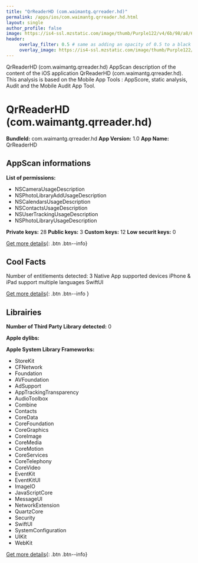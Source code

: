 ```yaml
---
title: "QrReaderHD (com.waimantg.qrreader.hd)"
permalink: /apps/ios/com.waimantg.qrreader.hd.html
layout: single
author_profile: false
image: https://is4-ssl.mzstatic.com/image/thumb/Purple122/v4/6b/98/a8/6b98a80e-61a4-96f6-a84a-0e6caca2f144/AppIcon-1x_U007emarketing-0-7-0-85-220.png/512x512bb.jpg
header: 
     overlay_filter: 0.5 # same as adding an opacity of 0.5 to a black background
     overlay_image: https://is4-ssl.mzstatic.com/image/thumb/Purple122/v4/6b/98/a8/6b98a80e-61a4-96f6-a84a-0e6caca2f144/AppIcon-1x_U007emarketing-0-7-0-85-220.png/512x512bb.jpg
---
```

QrReaderHD (com.waimantg.qrreader.hd) AppScan description of the content of the iOS application QrReaderHD (com.waimantg.qrreader.hd). This analysis is based on the Mobile App Tools : AppScore, static analysis, Audit and the Mobile Audit App Tool.

# QrReaderHD (com.waimantg.qrreader.hd)

**BundleId:** com.waimantg.qrreader.hd
**App Version:** 1.0
**App Name:** QrReaderHD


## AppScan informations 

**List of permissions:** 
- NSCameraUsageDescription
- NSPhotoLibraryAddUsageDescription
- NSCalendarsUsageDescription
- NSContactsUsageDescription
- NSUserTrackingUsageDescription
- NSPhotoLibraryUsageDescription
  
  
**Private keys:** 28
**Public keys:** 3
**Custom keys:** 12
**Low securit keys:** 0
  
[Get more details](/pricing.html){: .btn .btn--info}

## Cool Facts

Number of entitlements detected: 3
Native App
supported devices iPhone & iPad
support multiple languages
SwiftUI
  
[Get more details](/pricing.html){: .btn .btn--info }

## Librairies 
**Number of Third Party Library detected:** 0


**Apple dylibs:**


**Apple System Library Frameworks:**
- StoreKit
- CFNetwork
- Foundation
- AVFoundation
- AdSupport
- AppTrackingTransparency
- AudioToolbox
- Combine
- Contacts
- CoreData
- CoreFoundation
- CoreGraphics
- CoreImage
- CoreMedia
- CoreMotion
- CoreServices
- CoreTelephony
- CoreVideo
- EventKit
- EventKitUI
- ImageIO
- JavaScriptCore
- MessageUI
- NetworkExtension
- QuartzCore
- Security
- SwiftUI
- SystemConfiguration
- UIKit
- WebKit


  
[Get more details](/pricing.html){: .btn .btn--info}


